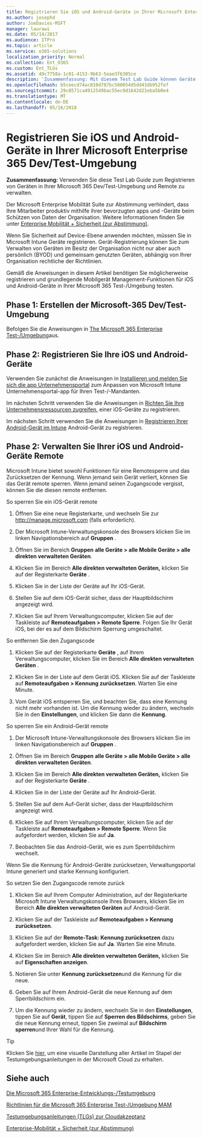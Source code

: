 ```yaml
---
title: Registrieren Sie iOS und Android-Geräte in Ihrer Microsoft Enterprise 365 Dev/Test-Umgebung
ms.author: josephd
author: JoeDavies-MSFT
manager: laurawi
ms.date: 05/14/2017
ms.audience: ITPro
ms.topic: article
ms.service: o365-solutions
localization_priority: Normal
ms.collection: Ent_O365
ms.custom: Ent_TLGs
ms.assetid: 49c7758a-1c01-4153-9b63-5eae3f6305ce
description: 'Zusammenfassung: Mit diesem Test Lab Guide können Geräte in Ihrer Microsoft 365 Dev/Test-Umgebung zu registrieren und Remote zu verwalten.'
ms.openlocfilehash: b5ceecd74ac010d787bc580054d5dd43db952fef
ms.sourcegitcommit: 29c8571ca4912549bac55ec9d1642d21eba5b0e4
ms.translationtype: MT
ms.contentlocale: de-DE
ms.lasthandoff: 05/16/2018
---
```

# <a name="enroll-ios-and-android-devices-in-your-microsoft-enterprise-365-devtest-environment"></a>Registrieren Sie iOS und Android-Geräte in Ihrer Microsoft Enterprise 365 Dev/Test-Umgebung

 **Zusammenfassung:** Verwenden Sie diese Test Lab Guide zum Registrieren von Geräten in Ihrer Microsoft 365 Dev/Test-Umgebung und Remote zu verwalten.
  
Der Microsoft Enterprise Mobilität Suite zur Abstimmung verhindert, dass Ihre Mitarbeiter produktiv mithilfe ihrer bevorzugten apps und -Geräte beim Schützen von Daten der Organisation. Weitere Informationen finden Sie unter [Enterprise Mobilität + Sicherheit (zur Abstimmung)](https://www.microsoft.com/cloud-platform/enterprise-mobility-security).
  
Wenn Sie Sicherheit auf Device-Ebene anwenden möchten, müssen Sie in Microsoft Intune Geräte registrieren. Gerät-Registrierung können Sie zum Verwalten von Geräten im Besitz der Organisation nicht nur aber auch persönlich (BYOD) und gemeinsam genutzten Geräten, abhängig von Ihrer Organisation rechtliche der Richtlinien.
  
Gemäß die Anweisungen in diesem Artikel benötigen Sie möglicherweise registrieren und grundlegende Mobilgerät Management-Funktionen für iOS und Android-Geräte in Ihrer Microsoft 365 Test-/Umgebung testen.
  
## <a name="phase-1-create-your-microsoft-365-devtest-environment"></a>Phase 1: Erstellen der Microsoft-365 Dev/Test-Umgebung

Befolgen Sie die Anweisungen in [The Microsoft 365 Enterprise Test-/Umgebung](the-microsoft-365-enterprise-dev-test-environment.md)aus.
  
## <a name="phase-2-enroll-your-ios-and-android-devices"></a>Phase 2: Registrieren Sie Ihre iOS und Android-Geräte

Verwenden Sie zunächst die Anweisungen in [Installieren und melden Sie sich die app Unternehmensportal](https://docs.microsoft.com/intune-user-help/install-and-sign-in-to-the-intune-company-portal-app-ios) zum Anpassen von Microsoft Intune Unternehmensportal-app für Ihren Test-/-Mandanten.

Im nächsten Schritt verwenden Sie die Anweisungen in [Richten Sie Ihre Unternehmensressourcen zugreifen,](https://docs.microsoft.com/intune-user-help/enroll-your-device-in-intune-ios) einer iOS-Geräte zu registrieren.

Im nächsten Schritt verwenden Sie die Anweisungen in [Registrieren Ihrer Android-Gerät im Intune](https://docs.microsoft.com/intune-user-help/enroll-your-device-in-intune-android) Android-Gerät zu registrieren.

## <a name="phase-2-manage-your-ios-and-android-devices-remotely"></a>Phase 2: Verwalten Sie Ihrer iOS und Android-Geräte Remote

Microsoft Intune bietet sowohl Funktionen für eine Remotesperre und das Zurücksetzen der Kennung. Wenn jemand sein Gerät verliert, können Sie das Gerät remote sperren. Wenn jemand seinen Zugangscode vergisst, können Sie die diesen remote entfernen.
  
So sperren Sie ein iOS-Gerät remote
  
1.  Öffnen Sie eine neue Registerkarte, und wechseln Sie zur http://manage.microsoft.com (falls erforderlich). 

2.  Der Microsoft Intune-Verwaltungskonsole des Browsers klicken Sie im linken Navigationsbereich auf **Gruppen** .

3. Öffnen Sie im Bereich **Gruppen** **alle Geräte > alle Mobile Geräte > alle direkten verwalteten Geräten**.
    
4. Klicken Sie im Bereich **Alle direkten verwalteten Geräten,** klicken Sie auf der Registerkarte **Geräte** .
    
5. Klicken Sie in der Liste der Geräte auf Ihr iOS-Gerät.  
    
6. Stellen Sie auf dem iOS-Gerät sicher, dass der Hauptbildschirm angezeigt wird.  
    
7. Klicken Sie auf Ihrem Verwaltungscomputer, klicken Sie auf der Taskleiste auf **Remoteaufgaben > Remote Sperre**. Folgen Sie Ihr Gerät iOS, bei der es auf dem Bildschirm Sperrung umgeschaltet.
    
So entfernen Sie den Zugangscode
  
1. Klicken Sie auf der Registerkarte **Geräte** , auf Ihrem Verwaltungscomputer, klicken Sie im Bereich **Alle direkten verwalteten Geräten** .
    
2. Klicken Sie in der Liste auf dem Gerät iOS. Klicken Sie auf der Taskleiste auf **Remoteaufgaben > Kennung zurücksetzen**. Warten Sie eine Minute.
    
3. Vom Gerät iOS entsperren Sie, und beachten Sie, dass eine Kennung nicht mehr vorhanden ist. Um die Kennung wieder zu ändern, wechseln Sie in den **Einstellungen**, und klicken Sie dann die **Kennung**.
    
So sperren Sie ein Android-Gerät remote
  
1. Der Microsoft Intune-Verwaltungskonsole des Browsers klicken Sie im linken Navigationsbereich auf **Gruppen** .
    
2. Öffnen Sie im Bereich **Gruppen** **alle Geräte > alle Mobile Geräte > alle direkten verwalteten Geräten**.
    
3. Klicken Sie im Bereich **Alle direkten verwalteten Geräten,** klicken Sie auf der Registerkarte **Geräte** .
    
4. Klicken Sie in der Liste der Geräte auf Ihr Android-Gerät.  
    
5. Stellen Sie auf dem Auf-Gerät sicher, dass der Hauptbildschirm angezeigt wird.  
    
6. Klicken Sie auf Ihrem Verwaltungscomputer, klicken Sie auf der Taskleiste auf **Remoteaufgaben > Remote Sperre**. Wenn Sie aufgefordert werden, klicken Sie auf **Ja**.
    
7. Beobachten Sie das Android-Gerät, wie es zum Sperrbildschirm wechselt.
    
Wenn Sie die Kennung für Android-Geräte zurücksetzen, Verwaltungsportal Intune generiert und starke Kennung konfiguriert.
  
So setzen Sie den Zugangscode remote zurück
  
1. Klicken Sie auf Ihrem Computer Administration, auf der Registerkarte Microsoft Intune Verwaltungskonsole Ihres Browsers, klicken Sie im Bereich **Alle direkten verwalteten Geräten** auf Android-Gerät.
    
2. Klicken Sie auf der Taskleiste auf **Remoteaufgaben > Kennung zurücksetzen**.
    
3. Klicken Sie auf der **Remote-Task: Kennung zurücksetzen** dazu aufgefordert werden, klicken Sie auf **Ja**. Warten Sie eine Minute.
    
4. Klicken Sie im Bereich **Alle direkten verwalteten Geräten,** klicken Sie auf **Eigenschaften anzeigen**.
    
5. Notieren Sie unter **Kennung zurücksetzen**und die Kennung für die neue.
    
6. Geben Sie auf Ihrem Android-Gerät die neue Kennung auf dem Sperrbildschirm ein.  
    
7. Um die Kennung wieder zu ändern, wechseln Sie in den **Einstellungen**, tippen Sie auf **Gerät**, tippen Sie auf **Sperren des Bildschirms**, geben Sie die neue Kennung erneut, tippen Sie zweimal auf **Bildschirm sperren**und Ihrer Wahl für die Kennung.
    

> [!TIP]
> Klicken Sie [hier](http://aka.ms/catlgstack), um eine visuelle Darstellung aller Artikel im Stapel der Testumgebungsanleitungen in der Microsoft Cloud zu erhalten.
  
## <a name="see-also"></a>Siehe auch

[Die Microsoft 365 Enterprise-Entwicklungs-/Testumgebung](the-microsoft-365-enterprise-dev-test-environment.md)
  
[Richtlinien für die Microsoft 365 Enterprise Test-/Umgebung MAM](mam-policies-for-your-microsoft-365-enterprise-dev-test-environment.md)
  
[Testumgebungsanleitungen (TLGs) zur Cloudakzeptanz](cloud-adoption-test-lab-guides-tlgs.md)

[Enterprise-Mobilität + Sicherheit (zur Abstimmung)](https://www.microsoft.com/cloud-platform/enterprise-mobility-security)


